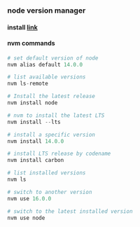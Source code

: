 ### node version manager


#### install [link](https://github.com/nvm-sh/nvm#installing-and-updating)

#### nvm commands
```py
# set default version of node
nvm alias default 14.0.0

# list available versions
nvm ls-remote

# Install the latest release
nvm install node

# nvm to install the latest LTS
nvm install --lts

# install a specific version
nvm install 14.0.0

# install LTS release by codename
nvm install carbon

# list installed versions
nvm ls

# switch to another version
nvm use 16.0.0

# switch to the latest installed version
nvm use node
```
